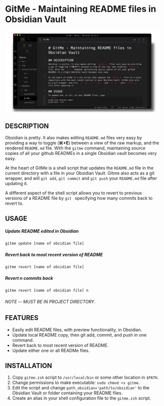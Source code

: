 # GitMe - Maintaining README files in Obsidian Vault

![obsidian](img/obsidian.png)

## DESCRIPTION
Obsidian is pretty. It also makes editing `README.md` files very easy by providing a way to toggle (**⌘+E**) between a view of the raw markup, and the rendered `README.md` file. With the `gitme` command, maintaining source copies of all your github READMEs in a single Obsidian vault becomes very easy.

At the heart of GitMe is a shell script that updates the `README.md` file in the current directory with a file in your Obsidian Vault. Gitme also acts as a git wrapper, and will `git add`, `git commit` and `git push` your `README.md` file after updating it.

A different aspect of the shell script allows you to revert to previous versions of a README file by `git ` specifying how many commits back to revert to.

## USAGE
##### Update README edited in Obsidian
```bash
gitme update [name of obsidian file]
```

##### Revert back to most recent version of README
```bash
gitme revert [name of obsidian file]
```

##### Revert n commits back
```bash
gitme revert [name of obsidian file] n
```

###### NOTE -- MUST BE IN PROJECT DIRECTORY.

## FEATURES
* Easily edit README files, with preview functionality, in Obsidian.
* Update local README copy, then git add, commit, and push in one command.
* Revert back to most recent version of README.
* Update either one or all READMe files.

## INSTALLATION
1. Copy `gitme.zsh` script to `/usr/local/bin` or some other location in `$PATH`.
2. Change permissions to make executable: `sudo chmod +x gitme`.
3. Edit the script and change `path_obsidian='path/to/obsidian'` to the Obsidian Vault or folder containing your README files.
4. Create an alias in your shell configuration file to the `gitme.zsh` script.